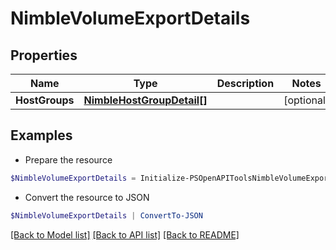# NimbleVolumeExportDetails
## Properties

Name | Type | Description | Notes
------------ | ------------- | ------------- | -------------
**HostGroups** | [**NimbleHostGroupDetail[]**](NimbleHostGroupDetail.md) |  | [optional] 

## Examples

- Prepare the resource
```powershell
$NimbleVolumeExportDetails = Initialize-PSOpenAPIToolsNimbleVolumeExportDetails  -HostGroups null
```

- Convert the resource to JSON
```powershell
$NimbleVolumeExportDetails | ConvertTo-JSON
```

[[Back to Model list]](../README.md#documentation-for-models) [[Back to API list]](../README.md#documentation-for-api-endpoints) [[Back to README]](../README.md)

